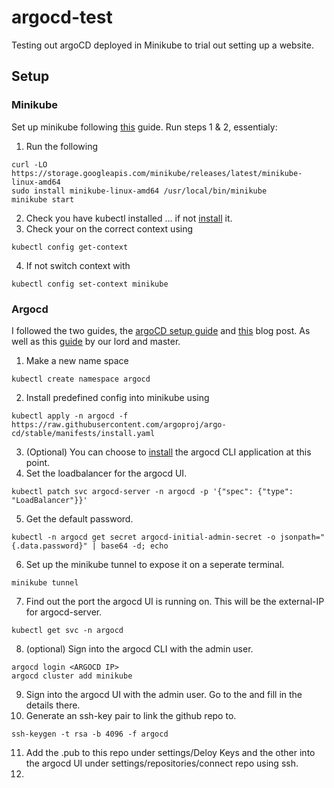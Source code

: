 # argocd-test

Testing out argoCD deployed in Minikube to trial out setting up a website.

## Setup

### Minikube

Set up minikube following [this](https://minikube.sigs.k8s.io/docs/start/) guide. Run steps 1 & 2, essentialy:

1. Run the following
```
curl -LO https://storage.googleapis.com/minikube/releases/latest/minikube-linux-amd64
sudo install minikube-linux-amd64 /usr/local/bin/minikube
minikube start
```
2. Check you have kubectl installed ... if not [install](https://kubernetes.io/docs/tasks/tools/) it.
3. Check your on the correct context using
```
kubectl config get-context
```
4. If not switch context with
```
kubectl config set-context minikube
```

### Argocd

I followed the two guides, the [argoCD setup guide](https://argo-cd.readthedocs.io/en/stable/getting_started/) and [this](https://opensource.com/article/21/8/argo-cd#:~:text=Install%20Argo%20CD%20on%20a,and%20verify%20it%20using%20kubectl) blog post. As well as this [guide](https://blog.internetz.me/posts/my-road-to-self-hosted-kubernetes-with-k3s/) by our lord and master.

1. Make a new name space
```
kubectl create namespace argocd
```
2. Install predefined config into minikube using
```
kubectl apply -n argocd -f https://raw.githubusercontent.com/argoproj/argo-cd/stable/manifests/install.yaml
```
3. (Optional) You can choose to [install](https://argo-cd.readthedocs.io/en/stable/cli_installation/) the argocd CLI application at this point. 
4. Set the loadbalancer for the argocd UI.
```
kubectl patch svc argocd-server -n argocd -p '{"spec": {"type": "LoadBalancer"}}'
```
5. Get the default password.
```
kubectl -n argocd get secret argocd-initial-admin-secret -o jsonpath="{.data.password}" | base64 -d; echo
```
6. Set up the minikube tunnel to expose it on a seperate terminal.
```
minikube tunnel
```
7. Find out the port the argocd UI is running on. This will be the external-IP for argocd-server.
```
kubectl get svc -n argocd
```
8. (optional) Sign into the argocd CLI with the admin user.
```
argocd login <ARGOCD IP>
argocd cluster add minikube
```
9. Sign into the argocd UI with the admin user. Go to the <ARGOCD IP> and fill in the details there.
10. Generate an ssh-key pair to link the github repo to.
```
ssh-keygen -t rsa -b 4096 -f argocd
```
11. Add the .pub to this repo under settings/Deloy Keys and the other into the argocd UI under settings/repositories/connect repo using ssh.
12. 
